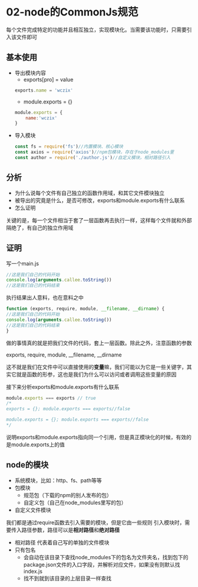 # 02-node的CommonJs规范
每个文件完成特定的功能并且相互独立，实现模块化。当需要该功能时，只需要引入该文件即可

## 基本使用
- 导出模块内容
    - exports[pro] = value
    ```javascript
    exports.name = 'wczix'
    ```
    - module.exports = {}
    ```javascript
    module.exports = {
        name:'wczix'
    }
    ```
- 导入模块 
    ```javascript
    const fs = require('fs')//内置模块、核心模块
    const axios = require('axios')//npm包模块，存在于node_modules里
    const author = require('./author.js')//自定义模块，相对路径引入
    ```

## 分析
- 为什么说每个文件有自己独立的函数作用域，和其它文件模块独立
- 被导出的究竟是什么，是否可修改，exports和module.exports有什么联系
- 怎么证明

关键的是，每一个文件相当于套了一层函数再去执行一样，这样每个文件就和外部隔绝了，有自己的独立作用域

## 证明
写一个main.js
```javascript
//这是我们自己的代码开始
console.log(arguments.callee.toString())
//这是我们自己的代码结束
```
执行结果出人意料，也在意料之中
```javascript
function (exports, require, module, __filename, __dirname) {
//这是我们自己的代码开始
console.log(arguments.callee.toString())
//这是我们自己的代码结束
}
```
做的事情真的就是把我们文件的代码，套上一层函数。除此之外，注意函数的参数    

exports, require, module, __filename, __dirname     

这不就是我们在文件中可以直接使用的**变量**嘛，我们可能以为它是一些关键字，其实它就是函数的形参，这也是我们为什么可以访问或者调用这些变量的原因

接下来分析exports和module.exports有什么联系
```javascript
module.exports === exports // true
/*
exports = {}; module.exports === exports//false

module.exports = {}; module.exports === exports//false
*/
```
说明exports和module.exports指向同一个引用，但是真正模块化的时候，有效的是module.exports上的值

## node的模块
- 系统模块，比如：http、fs、path等等
- 包模块
    - 规范包（下载的npm的别人发布的包）
    - 自定义包（自己在node_modules里写的包）
- 自定义文件模块

我们都是通过require函数去引入需要的模块，但是它由一些规则
引入模块时，需要传入路径参数，路径可以是**相对路径**和**绝对路径**

- 相对路径 代表着自己写的单独的文件模块
- 只有包名  
    - 会自动在该目录下查找node_modules下的包名为文件夹名，找到包下的package.json文件的入口字段，并解析对应文件，如果没有则默认找index.js
    - 找不到就到该目录的上层目录一样查找
